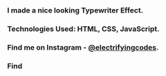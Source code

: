 ### I made a nice looking Typewriter Effect.

### Technologies Used: HTML, CSS, JavaScript.

### Find me on Instagram - [@electrifyingcodes][Instagram].
### Find 

[Instagram]: https://www.instagram.com/electrifyingcodes